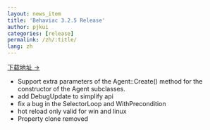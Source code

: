 ```yaml
---
layout: news_item
title: 'Behaviac 3.2.5 Release'
author: pjkui
categories: [release]
permalink: /zh/:title/
lang: zh
---
```



<a href="https://github.com/TencentOpen/behaviac/releases/download/3.2.5/BehaviacSetup_3.2.5.exe">下载地址 &rarr;</a>

- Support extra parameters of the Agent::Create() method for the constructor of the Agent subclasses.
- add DebugUpdate to simplify api
- fix a bug in the SelectorLoop and WithPrecondition
- hot reload only valid for win and linux
- Property clone removed
